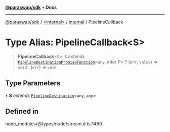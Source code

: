 [**@paraswap/sdk**](../../../../README.md) • **Docs**

***

[@paraswap/sdk](../../../../globals.md) / [\<internal\>](../../../README.md) / [internal](../README.md) / PipelineCallback

# Type Alias: PipelineCallback\<S\>

> **PipelineCallback**\<`S`\>: `S` *extends* [`PipelineDestinationPromiseFunction`](PipelineDestinationPromiseFunction.md)\<`any`, infer P\> ? (`err`, `value`) => `void` : (`err`) => `void`

## Type Parameters

• **S** *extends* [`PipelineDestination`](PipelineDestination.md)\<`any`, `any`\>

## Defined in

node\_modules/@types/node/stream.d.ts:1490
